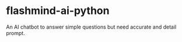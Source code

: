 # flashmind-ai-python
An AI chatbot to answer simple questions but need accurate and detail prompt.
